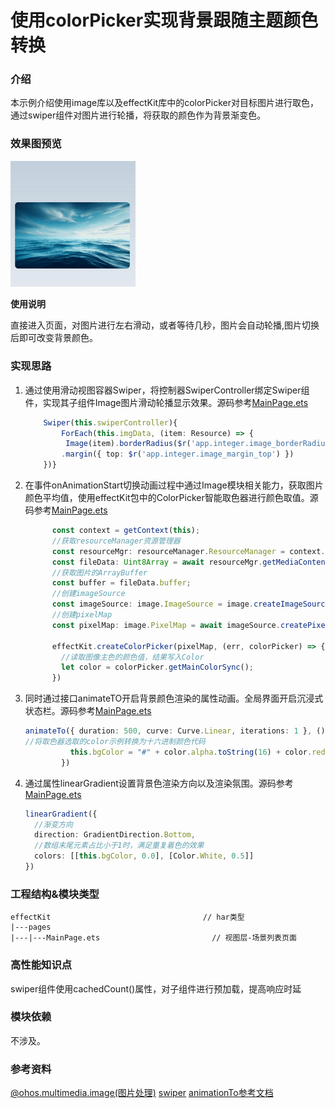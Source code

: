 # 使用colorPicker实现背景跟随主题颜色转换

### 介绍

本示例介绍使用image库以及effectKit库中的colorPicker对目标图片进行取色，通过swiper组件对图片进行轮播，将获取的颜色作为背景渐变色。
### 效果图预览

<img src="../../product/entry/src/main/resources/base/media/color_picker.gif" width="200">

**使用说明**

直接进入页面，对图片进行左右滑动，或者等待几秒，图片会自动轮播,图片切换后即可改变背景颜色。

### 实现思路

1. 通过使用滑动视图容器Swiper，将控制器SwiperController绑定Swiper组件，实现其子组件Image图片滑动轮播显示效果。源码参考[MainPage.ets](./src/main/ets/components/mainpage/MainPage.ets)
    ```typescript
        Swiper(this.swiperController){
            ForEach(this.imgData, (item: Resource) => {
             Image(item).borderRadius($r('app.integer.image_borderRadius'))
            .margin({ top: $r('app.integer.image_margin_top') })
        })}
    ```
2. 在事件onAnimationStart切换动画过程中通过Image模块相关能力，获取图片颜色平均值，使用effectKit包中的ColorPicker智能取色器进行颜色取值。源码参考[MainPage.ets](./src/main/ets/components/mainpage/MainPage.ets)
    ```typescript
          const context = getContext(this);
          //获取resourceManager资源管理器
          const resourceMgr: resourceManager.ResourceManager = context.resourceManager;
          const fileData: Uint8Array = await resourceMgr.getMediaContent(this.imgData[targetIndex]);
          //获取图片的ArrayBuffer
          const buffer = fileData.buffer;
          //创建imageSource
          const imageSource: image.ImageSource = image.createImageSource(buffer);
          //创建pixelMap
          const pixelMap: image.PixelMap = await imageSource.createPixelMap();

          effectKit.createColorPicker(pixelMap, (err, colorPicker) => {
            //读取图像主色的颜色值，结果写入Color
            let color = colorPicker.getMainColorSync();
          })
    ```
3. 同时通过接口animateTO开启背景颜色渲染的属性动画。全局界面开启沉浸式状态栏。源码参考[MainPage.ets](./src/main/ets/components/mainpage/MainPage.ets)
    ```typescript
   animateTo({ duration: 500, curve: Curve.Linear, iterations: 1 }, () => {
   //将取色器选取的color示例转换为十六进制颜色代码
              this.bgColor = "#" + color.alpha.toString(16) + color.red.toString(16) + color.green.toString(16) + color.blue.toString(16);
            })
   
    ```
4. 通过属性linearGradient设置背景色渲染方向以及渲染氛围。源码参考[MainPage.ets](./src/main/ets/components/mainpage/MainPage.ets)
    ```typescript
    linearGradient({
      //渐变方向
      direction: GradientDirection.Bottom,
      //数组末尾元素占比小于1时，满足重复着色的效果
      colors: [[this.bgColor, 0.0], [Color.White, 0.5]]
    })
    ```


### 工程结构&模块类型
   ```
   effectKit                                  // har类型
   |---pages
   |---|---MainPage.ets                         // 视图层-场景列表页面
   ```

### 高性能知识点
swiper组件使用cachedCount()属性，对子组件进行预加载，提高响应时延

### 模块依赖

不涉及。

### 参考资料

[@ohos.multimedia.image(图片处理)](https://developer.huawei.com/consumer/cn/doc/harmonyos-references/js-apis-image-0000001821001457)
[swiper](https://developer.harmonyos.com/cn/docs/documentation/doc-references-V2/ts-container-swiper-0000001630306301-V2)
[animationTo参考文档](https://developer.huawei.com/consumer/cn/doc/harmonyos-references-V2/ts-explicit-animation-0000001478341181-V2)